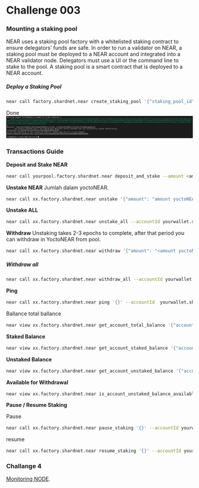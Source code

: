 # Challenge 003

###  Mounting a staking pool
NEAR uses a staking pool factory with a whitelisted staking contract to ensure delegators’ funds are safe. In order to run a validator on NEAR, a staking pool must be deployed to a NEAR account and integrated into a NEAR validator node. Delegators must use a UI or the command line to stake to the pool. A staking pool is a smart contract that is deployed to a NEAR account.


##### Deploy a Staking Pool
```bash
near call factory.shardnet.near create_staking_pool '{"staking_pool_id": "yourpool", "owner_id": "yourwallet.shardnet.near", "stake_public_key": "check in validator_key.json", "reward_fee_fraction": {"numerator": 5, "denominator": 100}, "code_hash":"DD428g9eqLL8fWUxv8QSpVFzyHi1Qd16P8ephYCTmMSZ"}' --accountId="yourwallet.shardnet.near" --amount=30 --gas=300000000000000
```

Done
![Screenshot_32](https://github.com/edibavus/testnet/blob/main/stakewars%20III/image/true.jpg?raw=true)


### Transactions Guide
**Deposit and Stake NEAR**

```bash
near call yourpool.factory.shardnet.near deposit_and_stake --amount <amount> --accountId yourwallet.shardnet.near --gas=300000000000000
```
**Unstake NEAR**
Jumlah dalam yoctoNEAR.
```bash
near call xx.factory.shardnet.near unstake '{"amount": "amount yoctoNEAR"}' --accountId yourwallet.shardnet.near --gas=300000000000000
```
**Unstake ALL**
```bash
near call xx.factory.shardnet.near unstake_all --accountId yourwallet.shardnet.near --gas=300000000000000
```
**Withdraw**
Unstaking takes 2-3 epochs to complete, after that period you can withdraw in YoctoNEAR from pool.
```bash
near call xx.factory.shardnet.near withdraw '{"amount": "<amount yoctoNEAR>"}' --accountId yourwallet.shardnet.near --gas=300000000000000
```

##### Withdraw all
```bash
near call xx.factory.shardnet.near withdraw_all --accountId yourwallet.shardnet.near --gas=300000000000000
```
**Ping**
```bash
near call xx.factory.shardnet.near ping '{}' --accountId  yourwallet.shardnet.near --gas=300000000000000
```
Ballance total ballance
```bash
near view xx.factory.shardnet.near get_account_total_balance '{"account_id": "yourwallet.shardnet.near"}'
```
**Staked Balance**
```bash
near view xx.factory.shardnet.near get_account_staked_balance '{"account_id": "yourwallet.shardnet.near"}'
```
**Unstaked Balance**
```bash
near view xx.factory.shardnet.near get_account_unstaked_balance '{"account_id": "yourwallet.shardnet.near"}'
```
**Available for Withdrawal**
```bash
near view xx.factory.shardnet.near is_account_unstaked_balance_available '{"account_id": "yourwallet.shardnet.near"}'
```
**Pause / Resume Staking**

Pause
```bash
near call xx.factory.shardnet.near pause_staking '{}' --accountId yourwallet.shardnet.near
```
resume
```bash
near call xx.factory.shardnet.near resume_staking '{}' --accountId yourwallet.shardnet.near
```

### Challange 4
[Monitoring NODE](./4.md).
